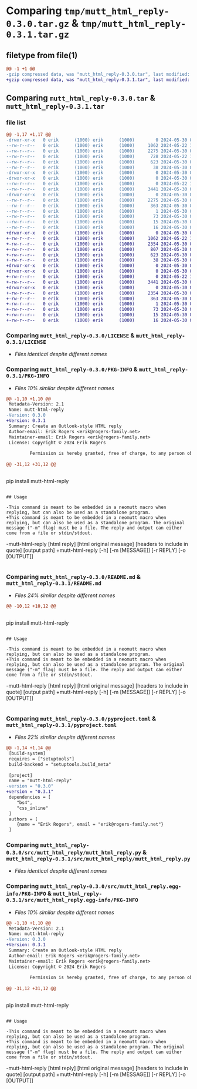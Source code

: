 # Comparing `tmp/mutt_html_reply-0.3.0.tar.gz` & `tmp/mutt_html_reply-0.3.1.tar.gz`

## filetype from file(1)

```diff
@@ -1 +1 @@
-gzip compressed data, was "mutt_html_reply-0.3.0.tar", last modified: Thu May 30 03:18:30 2024, max compression
+gzip compressed data, was "mutt_html_reply-0.3.1.tar", last modified: Thu May 30 03:24:05 2024, max compression
```

## Comparing `mutt_html_reply-0.3.0.tar` & `mutt_html_reply-0.3.1.tar`

### file list

```diff
@@ -1,17 +1,17 @@
-drwxr-xr-x   0 erik      (1000) erik      (1000)        0 2024-05-30 03:18:30.356745 mutt_html_reply-0.3.0/
--rw-r--r--   0 erik      (1000) erik      (1000)     1062 2024-05-22 16:41:30.000000 mutt_html_reply-0.3.0/LICENSE
--rw-r--r--   0 erik      (1000) erik      (1000)     2275 2024-05-30 03:18:30.356745 mutt_html_reply-0.3.0/PKG-INFO
--rw-r--r--   0 erik      (1000) erik      (1000)      728 2024-05-22 16:51:01.000000 mutt_html_reply-0.3.0/README.md
--rw-r--r--   0 erik      (1000) erik      (1000)      623 2024-05-30 03:18:04.000000 mutt_html_reply-0.3.0/pyproject.toml
--rw-r--r--   0 erik      (1000) erik      (1000)       38 2024-05-30 03:18:30.356745 mutt_html_reply-0.3.0/setup.cfg
-drwxr-xr-x   0 erik      (1000) erik      (1000)        0 2024-05-30 03:18:30.356745 mutt_html_reply-0.3.0/src/
-drwxr-xr-x   0 erik      (1000) erik      (1000)        0 2024-05-30 03:18:30.356745 mutt_html_reply-0.3.0/src/mutt_html_reply/
--rw-r--r--   0 erik      (1000) erik      (1000)        0 2024-05-22 16:37:47.000000 mutt_html_reply-0.3.0/src/mutt_html_reply/__init__.py
--rw-r--r--   0 erik      (1000) erik      (1000)     3441 2024-05-30 03:02:53.000000 mutt_html_reply-0.3.0/src/mutt_html_reply/mutt_html_reply.py
-drwxr-xr-x   0 erik      (1000) erik      (1000)        0 2024-05-30 03:18:30.356745 mutt_html_reply-0.3.0/src/mutt_html_reply.egg-info/
--rw-r--r--   0 erik      (1000) erik      (1000)     2275 2024-05-30 03:18:30.000000 mutt_html_reply-0.3.0/src/mutt_html_reply.egg-info/PKG-INFO
--rw-r--r--   0 erik      (1000) erik      (1000)      363 2024-05-30 03:18:30.000000 mutt_html_reply-0.3.0/src/mutt_html_reply.egg-info/SOURCES.txt
--rw-r--r--   0 erik      (1000) erik      (1000)        1 2024-05-30 03:18:30.000000 mutt_html_reply-0.3.0/src/mutt_html_reply.egg-info/dependency_links.txt
--rw-r--r--   0 erik      (1000) erik      (1000)       73 2024-05-30 03:18:30.000000 mutt_html_reply-0.3.0/src/mutt_html_reply.egg-info/entry_points.txt
--rw-r--r--   0 erik      (1000) erik      (1000)       15 2024-05-30 03:18:30.000000 mutt_html_reply-0.3.0/src/mutt_html_reply.egg-info/requires.txt
--rw-r--r--   0 erik      (1000) erik      (1000)       16 2024-05-30 03:18:30.000000 mutt_html_reply-0.3.0/src/mutt_html_reply.egg-info/top_level.txt
+drwxr-xr-x   0 erik      (1000) erik      (1000)        0 2024-05-30 03:24:05.974913 mutt_html_reply-0.3.1/
+-rw-r--r--   0 erik      (1000) erik      (1000)     1062 2024-05-22 16:41:30.000000 mutt_html_reply-0.3.1/LICENSE
+-rw-r--r--   0 erik      (1000) erik      (1000)     2354 2024-05-30 03:24:05.974913 mutt_html_reply-0.3.1/PKG-INFO
+-rw-r--r--   0 erik      (1000) erik      (1000)      807 2024-05-30 03:23:26.000000 mutt_html_reply-0.3.1/README.md
+-rw-r--r--   0 erik      (1000) erik      (1000)      623 2024-05-30 03:22:28.000000 mutt_html_reply-0.3.1/pyproject.toml
+-rw-r--r--   0 erik      (1000) erik      (1000)       38 2024-05-30 03:24:05.974913 mutt_html_reply-0.3.1/setup.cfg
+drwxr-xr-x   0 erik      (1000) erik      (1000)        0 2024-05-30 03:24:05.974913 mutt_html_reply-0.3.1/src/
+drwxr-xr-x   0 erik      (1000) erik      (1000)        0 2024-05-30 03:24:05.974913 mutt_html_reply-0.3.1/src/mutt_html_reply/
+-rw-r--r--   0 erik      (1000) erik      (1000)        0 2024-05-22 16:37:47.000000 mutt_html_reply-0.3.1/src/mutt_html_reply/__init__.py
+-rw-r--r--   0 erik      (1000) erik      (1000)     3441 2024-05-30 03:02:53.000000 mutt_html_reply-0.3.1/src/mutt_html_reply/mutt_html_reply.py
+drwxr-xr-x   0 erik      (1000) erik      (1000)        0 2024-05-30 03:24:05.974913 mutt_html_reply-0.3.1/src/mutt_html_reply.egg-info/
+-rw-r--r--   0 erik      (1000) erik      (1000)     2354 2024-05-30 03:24:05.000000 mutt_html_reply-0.3.1/src/mutt_html_reply.egg-info/PKG-INFO
+-rw-r--r--   0 erik      (1000) erik      (1000)      363 2024-05-30 03:24:05.000000 mutt_html_reply-0.3.1/src/mutt_html_reply.egg-info/SOURCES.txt
+-rw-r--r--   0 erik      (1000) erik      (1000)        1 2024-05-30 03:24:05.000000 mutt_html_reply-0.3.1/src/mutt_html_reply.egg-info/dependency_links.txt
+-rw-r--r--   0 erik      (1000) erik      (1000)       73 2024-05-30 03:24:05.000000 mutt_html_reply-0.3.1/src/mutt_html_reply.egg-info/entry_points.txt
+-rw-r--r--   0 erik      (1000) erik      (1000)       15 2024-05-30 03:24:05.000000 mutt_html_reply-0.3.1/src/mutt_html_reply.egg-info/requires.txt
+-rw-r--r--   0 erik      (1000) erik      (1000)       16 2024-05-30 03:24:05.000000 mutt_html_reply-0.3.1/src/mutt_html_reply.egg-info/top_level.txt
```

### Comparing `mutt_html_reply-0.3.0/LICENSE` & `mutt_html_reply-0.3.1/LICENSE`

 * *Files identical despite different names*

### Comparing `mutt_html_reply-0.3.0/PKG-INFO` & `mutt_html_reply-0.3.1/PKG-INFO`

 * *Files 10% similar despite different names*

```diff
@@ -1,10 +1,10 @@
 Metadata-Version: 2.1
 Name: mutt-html-reply
-Version: 0.3.0
+Version: 0.3.1
 Summary: Create an Outlook-style HTML reply
 Author-email: Erik Rogers <erik@rogers-family.net>
 Maintainer-email: Erik Rogers <erik@rogers-family.net>
 License: Copyright © 2024 Erik Rogers
         
         Permission is hereby granted, free of charge, to any person obtaining a copy of this software and associated documentation files (the “Software”), to deal in the Software without restriction, including without limitation the rights to use, copy, modify, merge, publish, distribute, sublicense, and/or sell copies of the Software, and to permit persons to whom the Software is furnished to do so, subject to the following conditions:
         
@@ -31,12 +31,12 @@
 
 ```
 pip install mutt-html-reply
 ```
 
 ## Usage
 
-This command is meant to be embedded in a neomutt macro when replying, but can also be used as a standalone program.
+This command is meant to be embedded in a neomutt macro when replying, but can also be used as a standalone program. The original message ("-m" flag) must be a file. The reply and output can either come from a file or stdin/stdout.
 
 ```
-mutt-html-reply [html reply] [html original message] [headers to include in quote] [output path]
+mutt-html-reply [-h] [-m [MESSAGE]] [-r REPLY] [-o [OUTPUT]]
 ```
```

### Comparing `mutt_html_reply-0.3.0/README.md` & `mutt_html_reply-0.3.1/README.md`

 * *Files 24% similar despite different names*

```diff
@@ -10,12 +10,12 @@
 
 ```
 pip install mutt-html-reply
 ```
 
 ## Usage
 
-This command is meant to be embedded in a neomutt macro when replying, but can also be used as a standalone program.
+This command is meant to be embedded in a neomutt macro when replying, but can also be used as a standalone program. The original message ("-m" flag) must be a file. The reply and output can either come from a file or stdin/stdout.
 
 ```
-mutt-html-reply [html reply] [html original message] [headers to include in quote] [output path]
+mutt-html-reply [-h] [-m [MESSAGE]] [-r REPLY] [-o [OUTPUT]]
 ```
```

### Comparing `mutt_html_reply-0.3.0/pyproject.toml` & `mutt_html_reply-0.3.1/pyproject.toml`

 * *Files 22% similar despite different names*

```diff
@@ -1,14 +1,14 @@
 [build-system]
 requires = ["setuptools"]
 build-backend = "setuptools.build_meta"
 
 [project]
 name = "mutt-html-reply"
-version = "0.3.0"
+version = "0.3.1"
 dependencies = [
 	"bs4",
 	"css_inline"
 ]
 authors = [
 	{name = "Erik Rogers", email = "erik@rogers-family.net"}
 ]
```

### Comparing `mutt_html_reply-0.3.0/src/mutt_html_reply/mutt_html_reply.py` & `mutt_html_reply-0.3.1/src/mutt_html_reply/mutt_html_reply.py`

 * *Files identical despite different names*

### Comparing `mutt_html_reply-0.3.0/src/mutt_html_reply.egg-info/PKG-INFO` & `mutt_html_reply-0.3.1/src/mutt_html_reply.egg-info/PKG-INFO`

 * *Files 10% similar despite different names*

```diff
@@ -1,10 +1,10 @@
 Metadata-Version: 2.1
 Name: mutt-html-reply
-Version: 0.3.0
+Version: 0.3.1
 Summary: Create an Outlook-style HTML reply
 Author-email: Erik Rogers <erik@rogers-family.net>
 Maintainer-email: Erik Rogers <erik@rogers-family.net>
 License: Copyright © 2024 Erik Rogers
         
         Permission is hereby granted, free of charge, to any person obtaining a copy of this software and associated documentation files (the “Software”), to deal in the Software without restriction, including without limitation the rights to use, copy, modify, merge, publish, distribute, sublicense, and/or sell copies of the Software, and to permit persons to whom the Software is furnished to do so, subject to the following conditions:
         
@@ -31,12 +31,12 @@
 
 ```
 pip install mutt-html-reply
 ```
 
 ## Usage
 
-This command is meant to be embedded in a neomutt macro when replying, but can also be used as a standalone program.
+This command is meant to be embedded in a neomutt macro when replying, but can also be used as a standalone program. The original message ("-m" flag) must be a file. The reply and output can either come from a file or stdin/stdout.
 
 ```
-mutt-html-reply [html reply] [html original message] [headers to include in quote] [output path]
+mutt-html-reply [-h] [-m [MESSAGE]] [-r REPLY] [-o [OUTPUT]]
 ```
```

